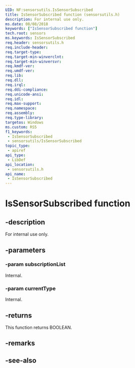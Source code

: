 ```yaml
---
UID: NF:sensorsutils.IsSensorSubscribed
title: IsSensorSubscribed function (sensorsutils.h)
description: For internal use only.
ms.date: 08/08/2018
keywords: ["IsSensorSubscribed function"]
tech.root: sensors
ms.keywords: IsSensorSubscribed
req.header: sensorsutils.h
req.include-header: 
req.target-type: 
req.target-min-winverclnt: 
req.target-min-winversvr: 
req.kmdf-ver: 
req.umdf-ver: 
req.lib: 
req.dll: 
req.irql: 
req.ddi-compliance: 
req.unicode-ansi: 
req.idl: 
req.max-support: 
req.namespace: 
req.assembly: 
req.type-library: 
targetos: Windows
ms.custom: RS5
f1_keywords:
 - IsSensorSubscribed
 - sensorsutils/IsSensorSubscribed
topic_type:
 - apiref
api_type:
 - LibDef
api_location:
 - sensorsutils.h
api_name:
 - IsSensorSubscribed
---
```


# IsSensorSubscribed function


## -description

For internal use only.

## -parameters

### -param subscriptionList

Internal.

### -param currentType

Internal.

## -returns

This function returns BOOLEAN.

## -remarks

## -see-also

